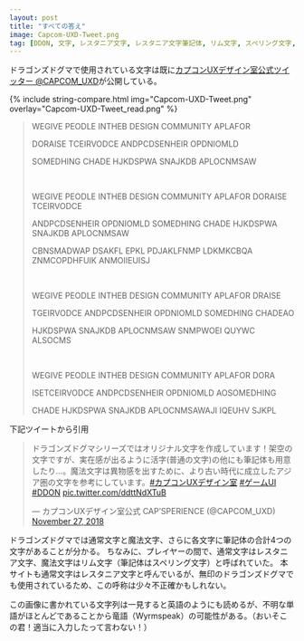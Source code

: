 ```yaml
---
layout: post
title: "すべての答え"
image: Capcom-UXD-Tweet.png
tag: [DDON, 文字, レスタニア文字, レスタニア文字筆記体, リム文字, スペリング文字, 公式]
---
```


ドラゴンズドグマで使用されている文字は既に[カプコンUXデザイン室公式ツイッター @CAPCOM_UXD](https://twitter.com/CAPCOM_UXD/)が公開している。

{% include string-compare.html img="Capcom-UXD-Tweet.png" overlay="Capcom-UXD-Tweet_read.png" %}

> WEGIVE PEODLE INTHEB DESIGN COMMUNITY APLAFOR
>
> DORAISE TCEIRVODCE ANDPCDSENHEIR OPDNIOMLD
>
> SOMEDHING CHADE HJKDSPWA SNAJKDB APLOCNMSAW
>
> <br>
>
> WEGIVE PEODLE INTHEB DESIGN COMMUNITY APLAFOR DORAISE TCEIRVODCE
>
> ANDPCDSENHEIR OPDNIOMLD SOMEDHING CHADE HJKDSPWA SNAJKDB APLOCNMSAW
>
> CBNSMADWAP DSAKFL EPKL PDJAKLFNMP LDKMKCBQA ZNMCOPDHFUIK ANMOIIEUISJ
>
> <br>
>
> WEGIVE PEODLE INTHEB DESIGN COMMUNITY APLAFOR DRAISE
>
> TGEIRVODCE ANDPCDSENHEIR OPDNIOMLD SOMEDHING CHADEAO
>
> HJKDSPWA SNAJKDB APLOCNMSAW SNMPWOEI QUYWC ALSOCMS
>
> <br>
>
> WEGIVE PEODLE INTHEB DESIGN COMMUNITY APLAFOR DORA
>
> ISETCEIRVODCE ANDPCDSENHEIR OPDNIOMLD AOSOMEDHING
>
> CHADE HJKDSPWA SNAJKDB APLOCNMSAWAJI IQEUHV SJKPL

下記ツイートから引用

<blockquote class="twitter-tweet"><p lang="ja" dir="ltr">ドラゴンズドグマシリーズではオリジナル文字を作成しています！架空の文字ですが、実在感が出るように活字(普通の文字)の他にも筆記体も用意したり…。魔法文字は異物感を出すために、より古い時代に成立したアジア圏の文字を参考にしています。<a href="https://twitter.com/hashtag/%E3%82%AB%E3%83%97%E3%82%B3%E3%83%B3UX%E3%83%87%E3%82%B6%E3%82%A4%E3%83%B3%E5%AE%A4?src=hash&amp;ref_src=twsrc%5Etfw">#カプコンUXデザイン室</a> <a href="https://twitter.com/hashtag/%E3%82%B2%E3%83%BC%E3%83%A0UI?src=hash&amp;ref_src=twsrc%5Etfw">#ゲームUI</a> <a href="https://twitter.com/hashtag/DDON?src=hash&amp;ref_src=twsrc%5Etfw">#DDON</a> <a href="https://t.co/ddttNdXTuB">pic.twitter.com/ddttNdXTuB</a></p>&mdash; カプコンUXデザイン室公式 CAP’SPERIENCE (@CAPCOM_UXD) <a href="https://twitter.com/CAPCOM_UXD/status/1067259311892516864?ref_src=twsrc%5Etfw">November 27, 2018</a></blockquote> <script async src="https://platform.twitter.com/widgets.js" charset="utf-8"></script> 
ドラゴンズドグマでは通常文字と魔法文字、さらに各文字に筆記体の合計4つの文字があることが分かる。
ちなみに、プレイヤーの間で、通常文字はレスタニア文字、魔法文字はリム文字（筆記体はスペリング文字）と呼ばれていた。
本サイトも通常文字はレスタニア文字と呼んでいるが、無印のドラゴンズドグマでも使用されているため、この呼称は少々不正確かもしれない。

この画像に書かれている文字列は一見すると英語のようにも読めるが、不明な単語がほとんどであることから竜語（Wyrmspeak）の可能性がある。（おいそこの君！適当に入力したって言わない！）

